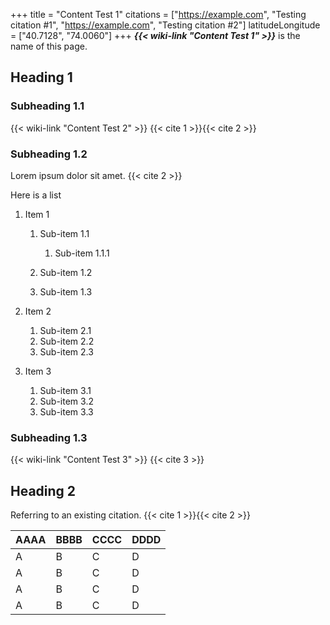 +++
title = "Content Test 1"
citations = ["https://example.com", "Testing citation #1", "https://example.com", "Testing citation #2"]
latitudeLongitude = ["40.7128", "74.0060"]
+++
***{{< wiki-link "Content Test 1" >}}*** is the name of this page.

## Heading 1

### Subheading 1.1

{{< wiki-link "Content Test 2" >}} {{< cite 1 >}}{{< cite 2 >}}

### Subheading 1.2

Lorem ipsum dolor sit amet. {{< cite 2 >}}

Here is a list

1. Item 1

   1. Sub-item 1.1

      1. Sub-item 1.1.1
   2. Sub-item 1.2
   3. Sub-item 1.3
2. Item 2

   1. Sub-item 2.1
   2. Sub-item 2.2
   3. Sub-item 2.3
3. Item 3

   1. Sub-item 3.1
   2. Sub-item 3.2
   3. Sub-item 3.3

### Subheading 1.3

{{< wiki-link "Content Test 3" >}} {{< cite 3 >}}

## Heading 2

Referring to an existing citation. {{< cite 1 >}}{{< cite 2 >}}

| AAAA | BBBB | CCCC | DDDD |
| ---- | ---- | ---- | ---- |
| A    | B    | C    | D    |
| A    | B    | C    | D    |
| A    | B    | C    | D    |
| A    | B    | C    | D    |
